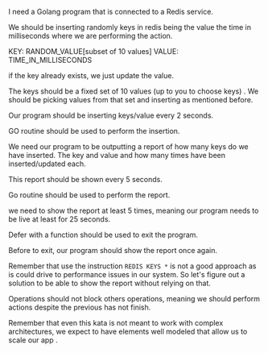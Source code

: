 I need a Golang program that is connected to a Redis service.

We should be inserting randomly keys in redis being the value the time in milliseconds 
where we are performing the action. 

KEY: RANDOM_VALUE[subset of 10 values]
VALUE: TIME_IN_MILLISECONDS

if the key already exists, we just update the value. 

The keys should be a fixed set of 10 values (up to you to choose keys) . We should be picking values from that set and inserting as mentioned before.

Our program should be inserting keys/value every 2 seconds.  

GO routine should be used to perform the insertion.

We need our program to be outputting a report of how many keys do we have inserted. 
The key and value and how many times have been inserted/updated each. 

This report should be shown every 5 seconds. 

Go routine should be used to perform the report.

we need to show the report at least 5 times, meaning our program needs to be live at least for 25 seconds. 

Defer with a function should be used to exit the program.

Before to exit, our program should show the report once again. 

Remember that use the instruction `REDIS KEYS *` is not a good approach as is could drive
to performance issues in our system. So let's figure out a solution to be able to show the report 
without relying on that. 

Operations should not block others operations, meaning we should perform actions despite the previous has not finish. 

Remember that even this kata is not meant to work with complex architectures, we expect 
to have elements well modeled that allow us to scale our app .  